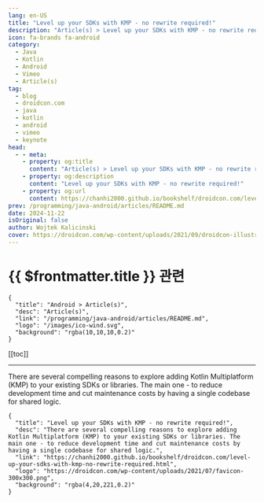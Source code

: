 ```yaml
---
lang: en-US
title: "Level up your SDKs with KMP - no rewrite required!"
description: "Article(s) > Level up your SDKs with KMP - no rewrite required!"
icon: fa-brands fa-android
category:
  - Java
  - Kotlin
  - Android
  - Vimeo
  - Article(s)
tag:
  - blog
  - droidcon.com
  - java
  - kotlin
  - android
  - vimeo
  - keynote
head:
  - - meta:
    - property: og:title
      content: "Article(s) > Level up your SDKs with KMP - no rewrite required!"
    - property: og:description
      content: "Level up your SDKs with KMP - no rewrite required!"
    - property: og:url
      content: https://chanhi2000.github.io/bookshelf/droidcon.com/level-up-your-sdks-with-kmp-no-rewrite-required.html
prev: /programming/java-android/articles/README.md
date: 2024-11-22
isOriginal: false
author: Wojtek Kalicinski
cover: https://droidcon.com/wp-content/uploads/2021/09/droidcon-illustration-1708.svg
---
```


# {{ $frontmatter.title }} 관련

```component VPCard
{
  "title": "Android > Article(s)",
  "desc": "Article(s)",
  "link": "/programming/java-android/articles/README.md",
  "logo": "/images/ico-wind.svg",
  "background": "rgba(10,10,10,0.2)"
}
```

[[toc]]

---

<SiteInfo
  name="Level up your SDKs with KMP - no rewrite required!"
  desc="There are several compelling reasons to explore adding Kotlin Multiplatform (KMP) to your existing SDKs or libraries. The main one - to reduce development time and cut maintenance costs by having a single codebase for shared logic."
  url="https://droidcon.com/level-up-your-sdks-with-kmp-no-rewrite-required"
  logo="https://droidcon.com/wp-content/uploads/2021/07/favicon-300x300.png"
  preview="https://droidcon.com/wp-content/uploads/2021/09/droidcon-illustration-1708.svg"/>

<VidStack src="vimeo/1030837680" />

There are several compelling reasons to explore adding Kotlin Multiplatform (KMP) to your existing SDKs or libraries. The main one - to reduce development time and cut maintenance costs by having a single codebase for shared logic.

<!-- TODO: add ARTICLE CARD -->
```component VPCard
{
  "title": "Level up your SDKs with KMP - no rewrite required!",
  "desc": "There are several compelling reasons to explore adding Kotlin Multiplatform (KMP) to your existing SDKs or libraries. The main one - to reduce development time and cut maintenance costs by having a single codebase for shared logic.",
  "link": "https://chanhi2000.github.io/bookshelf/droidcon.com/level-up-your-sdks-with-kmp-no-rewrite-required.html",
  "logo": "https://droidcon.com/wp-content/uploads/2021/07/favicon-300x300.png",
  "background": "rgba(4,20,221,0.2)"
}
```
